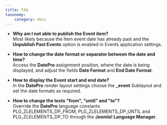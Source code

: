 ```yaml
---
title: FAQ
taxonomy:
    category: docs
---
```


* **Why am I not able to publish the Event item?** <br /> Most likely because the Item event date has already past and the **Unpublish Past Events** option is enabled in Events application settings.

* **How to change the date format or separator between the date and time?** <br /> Access the **DatePro** assignment position, where the date is being displayed, and adjust the fields **Date Format** and **End Date Format**.

* **How to display the Event start and end date?** <br /> In the **DatePro** render layout settings choose the **_event** Sublayout and set the date formats as required.

* **How to change the texts "from", "until" and "to"?** <br /> Override the **DatePro** language constants PLG_ZLELEMENTS_DP_FROM, PLG_ZLELEMENTS_DP_UNTIL and PLG_ZLELEMENTS_DP_TO through the **Joomla! Language Manager**.
